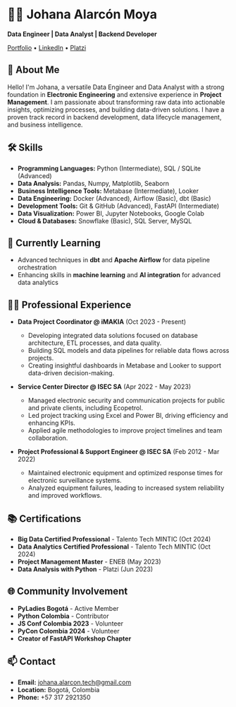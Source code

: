 # 👩‍💻 Johana Alarcón Moya

**Data Engineer | Data Analyst | Backend Developer**

[Portfolio](https://johana-engineer.framer.ai/) • [LinkedIn](https://www.linkedin.com/in/johana-alarcon-40113360/) • [Platzi](https://platzi.com/p/Joalcon4/)

## 💬 About Me

Hello! I'm Johana, a versatile Data Engineer and Data Analyst with a strong foundation in **Electronic Engineering** and extensive experience in **Project Management**. I am passionate about transforming raw data into actionable insights, optimizing processes, and building data-driven solutions. I have a proven track record in backend development, data lifecycle management, and business intelligence.

## 🛠️ Skills

- **Programming Languages:** Python (Intermediate), SQL / SQLite (Advanced)
- **Data Analysis:** Pandas, Numpy, Matplotlib, Seaborn
- **Business Intelligence Tools:** Metabase (Intermediate), Looker
- **Data Engineering:** Docker (Advanced), Airflow (Basic), dbt (Basic)
- **Development Tools:** Git & GitHub (Advanced), FastAPI (Intermediate)
- **Data Visualization:** Power BI, Jupyter Notebooks, Google Colab
- **Cloud & Databases:** Snowflake (Basic), SQL Server, MySQL

## 🌱 Currently Learning

- Advanced techniques in **dbt** and **Apache Airflow** for data pipeline orchestration
- Enhancing skills in **machine learning** and **AI integration** for advanced data analytics

## 👩‍💼 Professional Experience

- **Data Project Coordinator @ iMAKIA** (Oct 2023 - Present)
  - Developing integrated data solutions focused on database architecture, ETL processes, and data quality.
  - Building SQL models and data pipelines for reliable data flows across projects.
  - Creating insightful dashboards in Metabase and Looker to support data-driven decision-making.

- **Service Center Director @ ISEC SA** (Apr 2022 - May 2023)
  - Managed electronic security and communication projects for public and private clients, including Ecopetrol.
  - Led project tracking using Excel and Power BI, driving efficiency and enhancing KPIs.
  - Applied agile methodologies to improve project timelines and team collaboration.

- **Project Professional & Support Engineer @ ISEC SA** (Feb 2012 - Mar 2022)
  - Maintained electronic equipment and optimized response times for electronic surveillance systems.
  - Analyzed equipment failures, leading to increased system reliability and improved workflows.

## 📚 Certifications

- **Big Data Certified Professional** - Talento Tech MINTIC (Oct 2024)
- **Data Analytics Certified Professional** - Talento Tech MINTIC (Oct 2024)
- **Project Management Master** - ENEB (May 2023)
- **Data Analysis with Python** - Platzi (Jun 2023)

## 🌐 Community Involvement

- **PyLadies Bogotá** - Active Member
- **Python Colombia** - Contributor
- **JS Conf Colombia 2023** - Volunteer
- **PyCon Colombia 2024** - Volunteer
- **Creator of FastAPI Workshop Chapter**

## 📫 Contact

- **Email:** johana.alarcon.tech@gmail.com
- **Location:** Bogotá, Colombia
- **Phone:** +57 317 2921350


